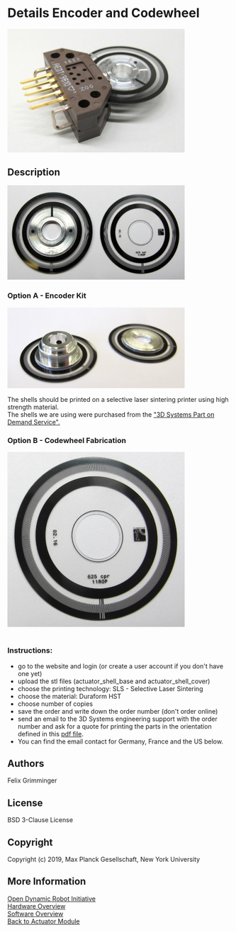 Details Encoder and Codewheel
=======================

<img src="../images/broadcom_encoder_1.jpg" width="400"> <br>  

Description
------------
<img src="../images/code_wheel_comparison.jpg" width="400"> <br>  

### Option A - Encoder Kit

<img src="../images/code_wheel_modification_1.jpg" width="400"> <br>  

The shells should be printed on a selective laser sintering printer using high strength material.  
The shells we are using were purchased from the ["3D Systems Part on Demand Service".](https://www.3dsystems.com/on-demand-manufacturing)


### Option B - Codewheel Fabrication
<img src="../images/code_wheel_pwb_1.jpg" width="400"> <br>  <br>  


### Instructions:
* go to the website and login (or create a user account if you don't have one yet)
* upload the stl files (actuator_shell_base and actuator_shell_cover)
* choose the printing technology: SLS - Selective Laser Sintering
* choose the material: Duraform HST
* choose number of copies
* save the order and write down the order number (don't order online)
* send an email to the 3D Systems engineering support with the order number and ask for a quote for printing the parts in the orientation defined in this [pdf file](20190910_actuator_module_3d_printing_orientation.pdf).
* You can find the email contact for Germany, France and the US below.



Authors
--------
Felix Grimminger

License
-------
BSD 3-Clause License

Copyright
-----------
Copyright (c) 2019, Max Planck Gesellschaft, New York University

More Information
----------------
[Open Dynamic Robot Initiative](https://open-dynamic-robot-initiative.github.io)  
[Hardware Overview](../../README.md)  
[Software Overview](https://github.com/open-dynamic-robot-initiative/open-dynamic-robot-initiative.github.io/wiki/Open-Dynamic-Robot-Initiative-Documentation)  
[Back to Actuator Module](../README.md)

